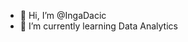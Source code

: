 - 👋 Hi, I’m @IngaDacic
- 🌱 I’m currently learning Data Analytics



<!---
IngaDacic/IngaDacic is a ✨ special ✨ repository because its `README.md` (this file) appears on your GitHub profile.
You can click the Preview link to take a look at your changes.
--->

